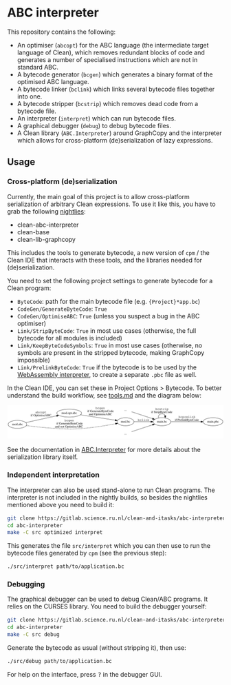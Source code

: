 # ABC interpreter

This repository contains the following:

- An optimiser (`abcopt`) for the ABC language (the intermediate target
  language of Clean), which removes redundant blocks of code and generates a
  number of specialised instructions which are not in standard ABC.
- A bytecode generator (`bcgen`) which generates a binary format of the
  optimised ABC language.
- A bytecode linker (`bclink`) which links several bytecode files together into
  one.
- A bytecode stripper (`bcstrip`) which removes dead code from a bytecode file.
- An interpreter (`interpret`) which can run bytecode files.
- A graphical debugger (`debug`) to debug bytecode files.
- A Clean library (`ABC.Interpreter`) around GraphCopy and the interpreter
  which allows for cross-platform (de)serialization of lazy expressions.

## Usage

### Cross-platform (de)serialization

Currently, the main goal of this project is to allow cross-platform
serialization of arbitrary Clean expressions. To use it like this, you have to
grab the following [nightlies][]:

- clean-abc-interpreter
- clean-base
- clean-lib-graphcopy

This includes the tools to generate bytecode, a new version of `cpm` / the
Clean IDE that interacts with these tools, and the libraries needed for
(de)serialization.

You need to set the following project settings to generate bytecode for a Clean
program:

- `ByteCode`: path for the main bytecode file (e.g. `{Project}*app.bc`)
- `CodeGen/GenerateByteCode`: `True`
- `CodeGen/OptimiseABC`: `True` (unless you suspect a bug in the ABC optimiser)
- `Link/StripByteCode`: `True` in most use cases (otherwise, the full bytecode
  for all modules is included)
- `Link/KeepByteCodeSymbols`: `True` in most use cases (otherwise, no symbols
  are present in the stripped bytecode, making GraphCopy impossible)
- `Link/PrelinkByteCode`: `True` if the bytecode is to be used by the
  [WebAssembly interpreter](/doc/wasm.md), to create a separate `.pbc` file as
  well.

In the Clean IDE, you can set these in Project Options &gt; Bytecode. To better
understand the build workflow, see [tools.md](/doc/tools.md) and the diagram
below:

![build workflow](/doc/toolchain.svg)

See the documentation in [ABC.Interpreter](/lib/ABC/Interpreter.dcl) for more
details about the serialization library itself.

### Independent interpretation

The interpreter can also be used stand-alone to run Clean programs. The
interpreter is not included in the nightly builds, so besides the nightlies
mentioned above you need to build it:

```bash
git clone https://gitlab.science.ru.nl/clean-and-itasks/abc-interpreter
cd abc-interpreter
make -C src optimized interpret
```

This generates the file `src/interpret` which you can then use to run the
bytecode files generated by `cpm` (see the previous step):

```bash
./src/interpret path/to/application.bc
```

### Debugging

The graphical debugger can be used to debug Clean/ABC programs. It relies on
the CURSES library. You need to build the debugger yourself:

```bash
git clone https://gitlab.science.ru.nl/clean-and-itasks/abc-interpreter
cd abc-interpreter
make -C src debug
```

Generate the bytecode as usual (without stripping it), then use:

```bash
./src/debug path/to/application.bc
```

For help on the interface, press <kbd>?</kbd> in the debugger GUI.

[nightlies]: https://ftp.cs.ru.nl/Clean/builds/

